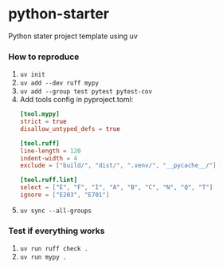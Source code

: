 # python-starter
Python stater project template using uv

### How to reproduce

1. `uv init`
1. `uv add --dev ruff mypy`
1. `uv add --group test pytest pytest-cov`
1. Add tools config in pyproject.toml:
    ```toml
    [tool.mypy]
    strict = true
    disallow_untyped_defs = true

    [tool.ruff]
    line-length = 120
    indent-width = 4
    exclude = ["build/", "dist/", ".venv/", "__pycache__/"]

    [tool.ruff.lint]
    select = ["E", "F", "I", "A", "B", "C", "N", "Q", "T"]
    ignore = ["E203", "E701"]
    ```
1. `uv sync --all-groups`


### Test if everything works

1. `uv run ruff check .`
1. `uv run mypy .`
